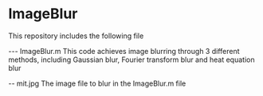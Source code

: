 # ImageBlur
This repository includes the following file

--- ImageBlur.m
This code achieves image blurring through 3 different methods, including Gaussian blur, Fourier transform blur and heat equation blur

-- mit.jpg
The image file to blur in the ImageBlur.m file
